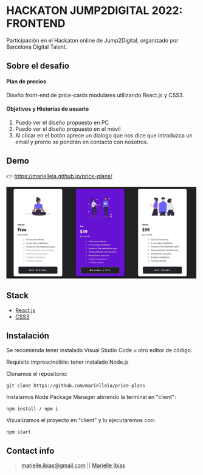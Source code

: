 # HACKATON JUMP2DIGITAL 2022: FRONTEND

Participación en el Hackaton online de Jump2Digital, organizado por Barcelona Digital Talent.

## Sobre el desafio

#### Plan de precios

Diseño front-end de price-cards modulares utilizando React.js y CSS3.

#### Objetivos y Historias de usuario

1. Puedo ver el diseño propuesto en PC
2. Puedo ver el diseño propuesto en el móvil
3. Al clicar en el botón aprece un dialogo que nos dice que introduzca un email y pronto se pondrán en contacto con nosotros.

## Demo

👉 https://marielleia.github.io/price-plans/

<img src="/public/price-plans.JPG"  width= 500px/>

## Stack

- [React.js](https://es.reactjs.org/)
- [CSS3](https://developer.mozilla.org/es/docs/Web/CSS)

## Instalación

Se recomienda tener instalado Visual Studio Code u otro editor de código.

Requisito imprescindible: tener instalado Node.js

Clonamos el repositorio:
```shell
git clone https://github.com/marielleia/price-plans
```

Instalamos Node Package Manager abriendo la terminal en "client":
```shell
npm install / npm i
```

Vizualizamos el proyecto en "client" y lo ejecutaremos con:
```shell
npm start
```

## Contact info

> marielle.ibias@gmail.com || [Marielle Ibias](https://github.com/marielleia)
